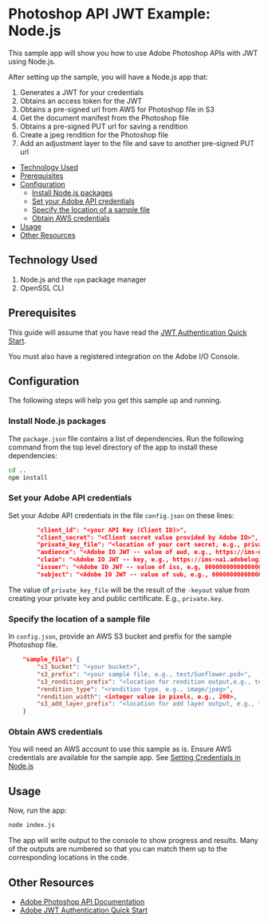 # Photoshop API JWT Example: Node.js

This sample app will show you how to use Adobe Photoshop APIs with JWT using Node.js.

After setting up the sample, you will have a Node.js app that:

1. Generates a JWT for your credentials
1. Obtains an access token for the JWT
1. Obtains a pre-signed url from AWS for Photoshop file in S3
1. Get the document manifest from the Photoshop file
1. Obtains a pre-signed PUT url for saving a rendition
1. Create a jpeg rendition for the Photoshop file
1. Add an adjustment layer to the file and save to another pre-signed PUT url

<!-- $ doctoc ./readme.md --title "## Contents" --entryprefix 1. --gitlab --maxlevel 3 -->
<!-- START doctoc generated TOC please keep comment here to allow auto update -->
<!-- DON'T EDIT THIS SECTION, INSTEAD RE-RUN doctoc TO UPDATE -->


- [Technology Used](#technology-used)
- [Prerequisites](#prerequisites)
- [Configuration](#configuration)
  - [Install Node.js packages](#install-nodejs-packages)
  - [Set your Adobe API credentials](#set-your-adobe-api-credentials)
  - [Specify the location of a sample file](#specify-the-location-of-a-sample-file)
  - [Obtain AWS credentials](#obtain-aws-credentials)
- [Usage](#usage)
- [Other Resources](#other-resources)

<!-- END doctoc generated TOC please keep comment here to allow auto update -->

## Technology Used

1. Node.js and the `npm` package manager
1. OpenSSL CLI

## Prerequisites

This guide will assume that you have read the [JWT Authentication Quick Start](https://github.com/adobeio/adobeio-documentation/blob/master/auth/JWTAuthenticationQuickStart.md).

You must also have a registered integration on the Adobe I/O Console.

## Configuration

The following steps will help you get this sample up and running.

### Install Node.js packages

The `package.json` file contains a list of dependencies. Run the following command from the top level directory of the app to install these dependencies:

```bash
cd ..
npm install
```

### Set your Adobe API credentials

Set your Adobe API credentials in the file `config.json` on these lines:

```json
        "client_id": "<your API Key (Client ID)>",
        "client_secret": "<Client secret value provided by Adobe IO>",
        "private_key_file": "<location of your cert secret, e.g., private.key>",
        "audience": "<Adobe IO JWT -- value of aud, e.g., https://ims-na1.adobelogin.com/c/000000000000000000000000>",
        "claim": "<Adobe IO JWT -- key, e.g., https://ims-na1.adobelogin.com/s/ent_default_sdk>",
        "issuer": "<Adobe IO JWT -- value of iss, e.g, 000000000000000000000000@AdobeOrg>",
        "subject": "<Adobe IO JWT -- value of sub, e.g., 000000000000000000000000@techacct.adobe.com>"
```

The value of `private_key_file` will be the result of the `-keyout` value from creating your private key and public certificate. E.g., `private.key`.

### Specify the location of a sample file

In `config.json`, provide an AWS S3 bucket and prefix for the sample Photoshop file.

```json
    "sample_file": {
        "s3_bucket": "<your bucket>",
        "s3_prefix": "<your sample file, e.g., test/Sunflower.psd>",
        "s3_rendition_prefix": "<location for rendition output,e.g., test/Sunflower-out-200.jpg>",
        "rendition_type": "<rendition type, e.g., image/jpeg>",
        "rendition_width": <integer value in pixels, e.g., 200>,
        "s3_add_layer_prefix": "<location for add layer output, e.g., test/Sunflower-out-add-layer.jpg>"
    }
```

### Obtain AWS credentials

You will need an AWS account to use this sample as is. Ensure AWS credentials are available for the sample app. See [Setting Credentials in Node.js](https://docs.aws.amazon.com/sdk-for-javascript/v2/developer-guide/setting-credentials-node.html)

## Usage

Now, run the app:

```bash
node index.js
```

The app will write output to the console to show progress and results. Many of the outputs are numbered so that you can match them up to the corresponding locations in the code.

## Other Resources

- [Adobe Photoshop API Documentation](https://github.com/adobe/photoshop-api-docs)
- [Adobe JWT Authentication Quick Start](https://github.com/adobeio/adobeio-documentation/blob/master/auth/JWTAuthenticationQuickStart.md)
